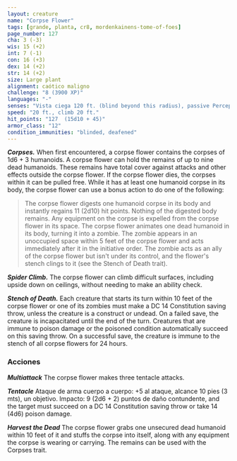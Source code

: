 ```yaml
---
layout: creature
name: "Corpse Flower"
tags: [grande, planta, cr8, mordenkainens-tome-of-foes]
page_number: 127
cha: 3 (-3)
wis: 15 (+2)
int: 7 (-1)
con: 16 (+3)
dex: 14 (+2)
str: 14 (+2)
size: Large plant
alignment: caótico maligno
challenge: "8 (3900 XP)"
languages: "-"
senses: "Vista ciega 120 ft. (blind beyond this radius), passive Perception 12"
speed: "20 ft., climb 20 ft."
hit_points: "127  (15d10 + 45)"
armor_class: "12"
condition_immunities: "blinded, deafened"
---
```


***Corpses.*** When first encountered, a corpse flower contains the corpses of 1d6 + 3 humanoids. A corpse flower can hold the remains of up to nine dead humanoids. These remains have total cover against attacks and other effects outside the corpse flower. If the corpse flower dies, the corpses within it can be pulled free.
While it has at least one humanoid corpse in its body, the corpse flower can use a bonus action to do one of the following:
> The corpse flower digests one humanoid corpse in its body and instantly regains 11 (2d10) hit points. Nothing of the digested body remains. Any equipment on the corpse is expelled from the corpse flower in its space.
> The corpse flower animates one dead humanoid in its body, turning it into a zombie. The zombie appears in an unoccupied space within 5 feet of the corpse flower and acts immediately after it in the initiative order. The zombie acts as an ally of the corpse flower but isn't under its control, and the flower's stench clings to it (see the Stench of Death trait).

***Spider Climb.*** The corpse flower can climb difficult surfaces, including upside down on ceilings, without needing to make an ability check.

***Stench of Death.*** Each creature that starts its turn within 10 feet of the corpse flower or one of its zombies must make a DC 14 Constitution saving throw, unless the creature is a construct or undead. On a failed save, the creature is incapacitated until the end of the turn. Creatures that are immune to poison damage or the poisoned condition automatically succeed on this saving throw. On a successful save, the creature is immune to the stench of all corpse flowers for 24 hours.

### Acciones

***Multiattack*** The corpse flower makes three tentacle attacks.

***Tentacle*** Ataque de arma cuerpo a cuerpo: +5 al ataque, alcance 10 pies (3 mts), un objetivo. Impacto: 9 (2d6 + 2) puntos de daño contundente, and the target must succeed on a DC 14 Constitution saving throw or take 14 (4d6) poison damage.

***Harvest the Dead*** The corpse flower grabs one unsecured dead humanoid within 10 feet of it and stuffs the corpse into itself, along with any equipment the corpse is wearing or carrying. The remains can be used with the Corpses trait.